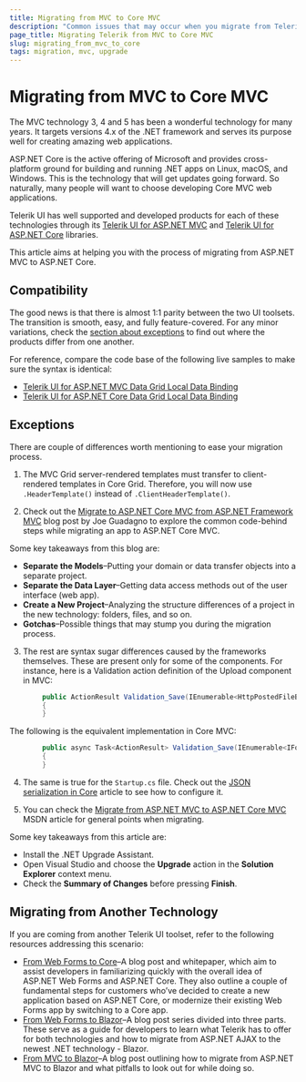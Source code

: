 ```yaml
---
title: Migrating from MVC to Core MVC
description: "Common issues that may occur when you migrate from Telerik UI for MVC  to Telerik UI for Core MVC"
page_title: Migrating Telerik from MVC to Core MVC
slug: migrating_from_mvc_to_core
tags: migration, mvc, upgrade
---
```



# Migrating from MVC to Core MVC

The MVC technology 3, 4 and 5 has been a wonderful technology for many years. It targets versions 4.x of the .NET framework and serves its purpose well for creating amazing web applications.

ASP.NET Core is the active offering of Microsoft and provides cross-platform ground for building and running .NET apps on Linux, macOS, and Windows. This is the technology that will get updates going forward. So naturally, many people will want to choose developing Core MVC web applications.

Telerik UI has well supported and developed products for each of these technologies through its [Telerik UI for ASP.NET MVC](https://demos.telerik.com/aspnet-mvc/) and [Telerik UI for ASP.NET Core](https://demos.telerik.com/aspnet-core/) libraries.

This article aims at helping you with the process of migrating from ASP.NET MVC to ASP.NET Core.

## Compatibility

The good news is that there is almost 1:1 parity between the two UI toolsets. The transition is smooth, easy, and fully feature-covered. For any minor variations, check the [section about exceptions](#exceptions) to find out where the products differ from one another.

For reference, compare the code base of the following live samples to make sure the syntax is identical:

- [Telerik UI for ASP.NET MVC Data Grid Local Data Binding](https://demos.telerik.com/aspnet-mvc/grid/local-data-binding)
- [Telerik UI for ASP.NET Core Data Grid Local Data Binding](https://demos.telerik.com/aspnet-core/grid/local-data-binding)

## Exceptions

There are couple of differences worth mentioning to ease your migration process.

1. The MVC Grid server-rendered templates must transfer to client-rendered templates in Core Grid. Therefore, you will now use `.HeaderTemplate()` instead of `.ClientHeaderTemplate()`.

2. Check out the [Migrate to ASP.NET Core MVC from ASP.NET Framework MVC](https://www.telerik.com/blogs/migrate-aspnet-core-mvc-aspnet-framework-mvc) blog post by Joe Guadagno to explore the common code-behind steps while migrating an app to ASP.NET Core MVC.

  Some key takeaways from this blog are:

  - **Separate the Models**–Putting your domain or data transfer objects into a separate project.
  - **Separate the Data Layer**–Getting data access methods out of the user interface (web app).
  - **Create a New Project**–Analyzing the structure differences of a project in the new technology: folders, files, and so on.
  - **Gotchas**–Possible things that may stump you during the migration process.

3. The rest are syntax sugar differences caused by the frameworks themselves. These are present only for some of the components. For instance, here is a Validation action definition of the Upload component in MVC:

  ```C#
          public ActionResult Validation_Save(IEnumerable<HttpPostedFileBase> files)
          {
          }
  ```

  The following is the equivalent implementation in Core MVC:

  ```C#
          public async Task<ActionResult> Validation_Save(IEnumerable<IFormFile> files)
          {
          }
  ```

4. The same is true for the `Startup.cs` file. Check out the [JSON serialization in Core](https://docs.telerik.com/aspnet-core/installation/json-serialization) article to see how to configure it.

5. You can check the [Migrate from ASP.NET MVC to ASP.NET Core MVC](https://learn.microsoft.com/en-us/aspnet/core/migration/mvc?view=aspnetcore-7.0) MSDN article for general points when migrating.

  Some key takeaways from this article are:

  - Install the .NET Upgrade Assistant.
  - Open Visual Studio and choose the **Upgrade** action in the **Solution Explorer** context menu.
  - Check the **Summary of Changes** before pressing **Finish**.

## Migrating from Another Technology

If you are coming from another Telerik UI toolset, refer to the following resources addressing this scenario:

- [From Web Forms to Core](https://www.telerik.com/blogs/review-of-telerik-toolsets-for-aspnet-web-forms-core)–A blog post and whitepaper, which aim to assist developers in familiarizing quickly with the overall idea of ASP.NET Web Forms and ASP.NET Core. They also outline a couple of fundamental steps for customers who’ve decided to create a new application based on ASP.NET Core, or modernize their existing Web Forms app by switching to a Core app.
- [From Web Forms to Blazor](https://www.telerik.com/blogs/review-of-telerik-toolsets-for-asp.net-web-forms-and-blazor-part-1)–A blog post series divided into three parts. These serve as a guide for developers to learn what Telerik has to offer for both technologies and how to migrate from ASP.NET AJAX to the newest .NET technology - Blazor.
- [From MVC to Blazor](https://www.telerik.com/blogs/migrating-mvc-to-blazor)–A blog post outlining how to migrate from ASP.NET MVC to Blazor and what pitfalls to look out for while doing so.
